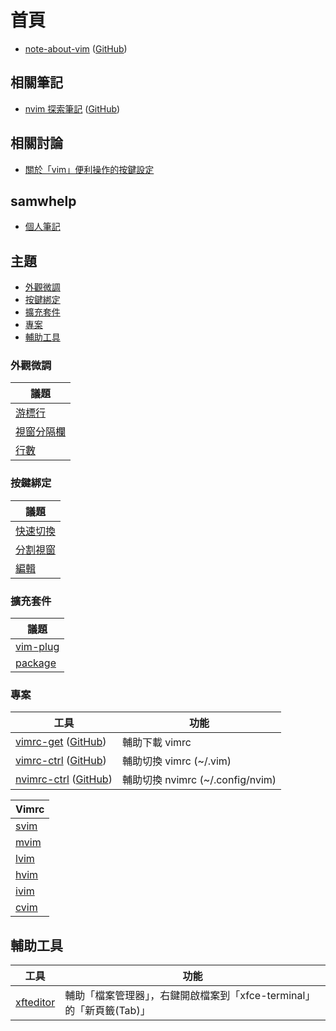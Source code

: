 
# 首頁

* [note-about-vim](https://samwhelp.github.io/note-about-vim/) ([GitHub](https://github.com/samwhelp/note-about-vim))


## 相關筆記

* [nvim 探索筆記](https://samwhelp.github.io/note-about-nvim/) ([GitHub](https://github.com/samwhelp/note-about-nvim))


## 相關討論

* [關於「vim」便利操作的按鍵設定](https://www.ubuntu-tw.org/modules/newbb/viewtopic.php?post_id=361366#forumpost361366)


## samwhelp

* [個人筆記](https://samwhelp.github.io/book/)


## 主題


* [外觀微調](#外觀微調)
* [按鍵綁定](#按鍵綁定)
* [擴充套件](#擴充套件)
* [專案](#專案)
* [輔助工具](#輔助工具)


### 外觀微調

| 議題 |
| --- |
| [游標行](https://samwhelp.github.io/note-about-vim/read/adjustment/view/cursor-line/) |
| [視窗分隔欄](https://samwhelp.github.io/note-about-vim/read/adjustment/view/vert-split/) |
| [行數](https://samwhelp.github.io/note-about-vim/read/adjustment/view/line-number/) |


### 按鍵綁定

| 議題 |
| --- |
| [快速切換](https://samwhelp.github.io/note-about-vim/read/adjustment/keybind/quick-switch/) |
| [分割視窗](https://samwhelp.github.io/note-about-vim/read/adjustment/keybind/window/) |
| [編輯](https://samwhelp.github.io/note-about-vim/read/adjustment/keybind/edit/) |


### 擴充套件

| 議題 |
| --- |
| [vim-plug](https://samwhelp.github.io/note-about-vim/read/adjustment/plugin/vim-plug/) |
| [package](https://samwhelp.github.io/note-about-vim/read/adjustment/plugin/package/) |


### 專案

| 工具 | 功能 |
| --- | --- |
| [vimrc-get](https://samwhelp.github.io/note-about-vim/read/project/vimrc-profile/vimrc-get) ([GitHub](https://github.com/samwhelp/note-about-vim/tree/gh-pages/_demo/project/vimrc-profile/vimrc-get)) | 輔助下載 vimrc |
| [vimrc-ctrl](https://samwhelp.github.io/note-about-vim/read/project/vimrc-profile/vimrc-ctrl) ([GitHub](https://github.com/samwhelp/note-about-vim/tree/gh-pages/_demo/project/vimrc-profile/vimrc-ctrl)) | 輔助切換 vimrc (~/.vim) |
| [nvimrc-ctrl](https://samwhelp.github.io/note-about-vim/read/project/vimrc-profile/nvimrc-ctrl) ([GitHub](https://github.com/samwhelp/note-about-vim/tree/gh-pages/_demo/project/vimrc-profile/nvimrc-ctrl)) | 輔助切換 nvimrc (~/.config/nvim) |


| Vimrc |
| --- |
| [svim](https://samwhelp.github.io/note-about-vim/read/project/svim.html) |
| [mvim](https://samwhelp.github.io/note-about-vim/read/project/mvim.html) |
| [lvim](https://samwhelp.github.io/note-about-vim/read/project/lvim.html) |
| [hvim](https://samwhelp.github.io/note-about-vim/read/project/hvim.html) |
| [ivim](https://samwhelp.github.io/note-about-vim/read/project/ivim.html) |
| [cvim](https://samwhelp.github.io/note-about-vim/read/project/cvim.html) |


## 輔助工具

| 工具 | 功能 |
| --- | --- |
| [xfteditor](https://samwhelp.github.io/tool-xfteditor/read/project/xfteditor/) | 輔助「檔案管理器」，右鍵開啟檔案到「xfce-terminal」的「新頁籤(Tab)」 |
